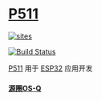 # [P511](https://github.com/OS-Q/P511)

[![sites](http://182.61.61.133/link/resources/OSQ.png)](http://www.OS-Q.com)

[![Build Status](https://github.com/OS-Q/P511/workflows/CI/badge.svg)](https://github.com/OS-Q/P511/actions/workflows/CI.yml)


[P511](https://github.com/OS-Q/P511) 用于 [ESP32](https://github.com/SoCXin/ESP32) 应用开发

#### [源圈OS-Q](http://www.OS-Q.com)
